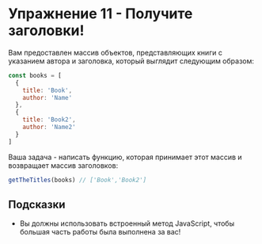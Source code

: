 # Упражнение 11 - Получите заголовки!

Вам предоставлен массив объектов, представляющих книги с указанием автора и заголовка, который выглядит следующим образом:

```javascript
const books = [
  {
    title: 'Book',
    author: 'Name'
  },
  {
    title: 'Book2',
    author: 'Name2'
  }
]
```

Ваша задача - написать функцию, которая принимает этот массив и возвращает массив заголовков:

```javascript
getTheTitles(books) // ['Book','Book2']
```

## Подсказки

- Вы должны использовать встроенный метод JavaScript, чтобы большая часть работы была выполнена за вас!